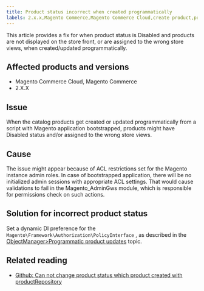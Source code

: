 ```yaml
---
title: Product status incorrect when created programmatically
labels: 2.x.x,Magento Commerce,Magento Commerce Cloud,create product,product status,troubleshooting
---
```


This article provides a fix for when product status is Disabled and products are not displayed on the store front, or are assigned to the wrong store views, when created/updated programmatically.

## Affected products and versions

* Magento Commerce Cloud, Magento Commerce
* 2.X.X

## Issue

When the catalog products get created or updated programmatically from a script with Magento application bootstrapped, products might have Disabled status and/or assigned to the wrong store views.

## Cause

The issue might appear because of ACL restrictions set for the Magento instance admin roles. In case of bootstrapped application, there will be no initialized admin sessions with appropriate ACL settings. That would cause validations to fail in the Magento\_AdminGws module, which is responsible for permissions check on such actions.

## Solution for incorrect product status

Set a dynamic DI preference for the `Magento\Framework\Authorization\PolicyInterface` , as described in the [ObjectManager>Programmatic product updates](https://devdocs.magento.com/guides/v2.3/extension-dev-guide/object-manager.html#programmatic-product-updates) topic.

## Related reading

* [Github: Can not change product status which product created with productRepository](https://github.com/magento/magento2/issues/5664)
